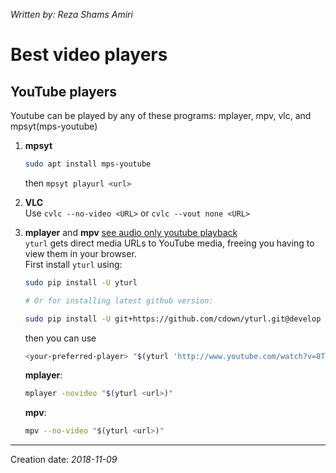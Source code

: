 _Written by: Reza Shams Amiri_
# Best video players

## YouTube players
Youtube can be played by any of these programs:
mplayer, mpv, vlc, and mpsyt(mps-youtube)
     
1. **mpsyt**
   ```bash
   sudo apt install mps-youtube
   ```
   then `mpsyt playurl <url>`

1. **VLC**  
   Use `cvlc --no-video <URL>` or `cvlc --vout none <URL>`
1. **mplayer** and **mpv** [see audio only youtube playback][audio-youtube]  
   `yturl` gets direct media URLs to YouTube media, freeing you having to view them in your browser.  
   First install `yturl` using:
    ``` sh
    sudo pip install -U yturl

    # Or for installing latest github version:

    sudo pip install -U git+https://github.com/cdown/yturl.git@develop
    ```
    then you can use 
    ``` sh
    <your-preferred-player> "$(yturl 'http://www.youtube.com/watch?v=8TCxE0bWQeQ')"
    ```
    **mplayer**:  
    ``` sh
    mplayer -novideo "$(yturl <url>)"
    ```
    **mpv**:  
    ``` sh
    mpv --no-video "$(yturl <url>)"
    ```

* * *
Creation date: _2018-11-09_

[audio-youtube]: https://unix.stackexchange.com/questions/229787/audio-only-youtube-player
